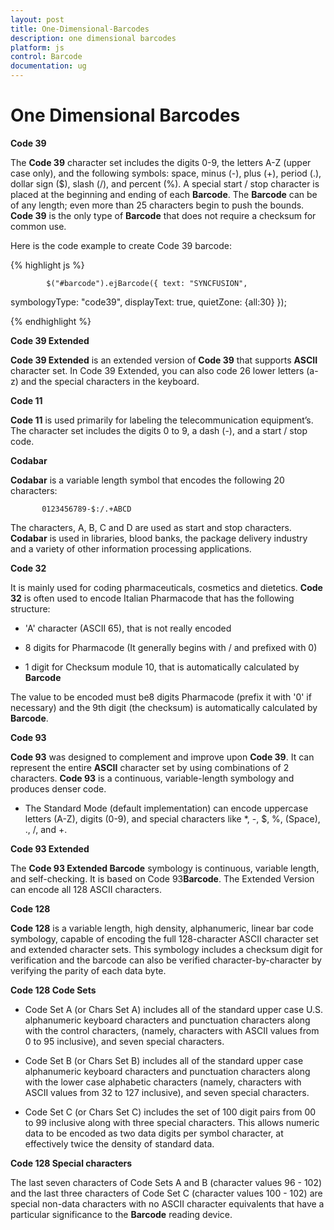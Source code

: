 ```yaml
---
layout: post
title: One-Dimensional-Barcodes
description: one dimensional barcodes
platform: js
control: Barcode
documentation: ug
---
```


# One Dimensional Barcodes

**Code 39**

The **Code 39** character set includes the digits 0-9, the letters A-Z (upper case only), and the following symbols: space, minus (-), plus (+), period (.), dollar sign ($), slash (/), and percent (%). A special start / stop character is placed at the beginning and ending of each **Barcode**. The **Barcode** can be of any length; even more than 25 characters begin to push the bounds. **Code 39** is the only type of **Barcode** that does not require a checksum for common use.

Here is the code example to create Code 39 barcode:



{% highlight js %}

            $("#barcode").ejBarcode({ text: "SYNCFUSION", 
symbologyType: "code39", 
displayText: true, 
quietZone: {all:30} });


{% endhighlight %}

**Code 39 Extended**

**Code 39 Extended** is an extended version of **Code 39** that supports **ASCII** character set. In Code 39 Extended, you can also code 26 lower letters (a-z) and the special characters in the keyboard.

**Code 11**

**Code 11** is used primarily for labeling the telecommunication equipment’s. The character set includes the digits 0 to 9, a dash (-), and a start / stop code.

**Codabar**

**Codabar** is a variable length symbol that encodes the following 20 characters:

           0123456789-$:/.+ABCD

The characters, A, B, C and D are used as start and stop characters. **Codabar** is used in libraries, blood banks, the package delivery industry and a variety of other information processing applications.

**Code 32**

It is mainly used for coding pharmaceuticals, cosmetics and dietetics. **Code 32** is often used to encode Italian Pharmacode that has the following structure:

* 'A' character (ASCII 65), that is not really encoded

* 8 digits for Pharmacode (It generally begins with / and prefixed with 0)

* 1 digit for Checksum module 10, that is automatically calculated by **Barcode**

The value to be encoded must be8 digits Pharmacode (prefix it with '0' if necessary) and the 9th digit (the checksum) is automatically calculated by **Barcode**.

**Code 93**

**Code 93** was designed to complement and improve upon **Code 39**. It can represent the entire **ASCII** character set by using combinations of 2 characters. **Code 93** is a continuous, variable-length symbology and produces denser code.

* The Standard Mode (default implementation) can encode uppercase letters (A-Z), digits (0-9), and special characters like *, -, $, %, (Space), ., /, and +.

**Code 93 Extended**

The **Code 93 Extended Barcode** symbology is continuous, variable length, and self-checking. It is based on Code 93**Barcode**. The Extended Version can encode all 128 ASCII characters.

**Code 128**

**Code 128** is a variable length, high density, alphanumeric, linear bar code symbology, capable of encoding the full 128-character ASCII character set and extended character sets. This symbology includes a checksum digit for verification and the barcode can also be verified character-by-character by verifying the parity of each data byte.

**Code 128 Code Sets**

* Code Set A (or Chars Set A) includes all of the standard upper case U.S. alphanumeric keyboard characters and punctuation characters along with the control characters, (namely, characters with ASCII values from 0 to 95 inclusive), and seven special characters.

* Code Set B (or Chars Set B) includes all of the standard upper case alphanumeric keyboard characters and punctuation characters along with the lower case alphabetic characters (namely, characters with ASCII values from 32 to 127 inclusive), and seven special characters.

* Code Set C (or Chars Set C) includes the set of 100 digit pairs from 00 to 99 inclusive along with three special characters. This allows numeric data to be encoded as two data digits per symbol character, at effectively twice the density of standard data.

**Code 128 Special characters**

The last seven characters of Code Sets A and B (character values 96 - 102) and the last three characters of Code Set C (character values 100 - 102) are special non-data characters with no ASCII character equivalents that have a particular significance to the **Barcode** reading device.

